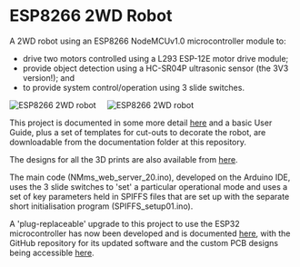 # ESP8266 2WD Robot
 A 2WD robot using an ESP8266 NodeMCUv1.0 microcontroller module to:
 - drive two motors controlled using a L293 ESP-12E motor drive module;
 - provide object detection using a HC-SR04P ultrasonic sensor (the 3V3 version!); and
 - to provide system control/operation using 3 slide switches.

 ![ESP8266 2WD robot](https://onlinedevices.org.uk/dl1209?display&x=253&y=250)  &nbsp; &nbsp;  ![ESP8266 2WD robot](https://onlinedevices.org.uk/dl1208?display&x=267&y=250)   

 This project is documented in some more detail [here](https://onlinedevices.org.uk/ESP8266_2WD_Robot) and a basic User Guide, plus a set of templates for cut-outs to decorate the robot, are downloadable from the documentation folder at this repository.
 
 The designs for all the 3D prints are also available from [here](https://www.prusaprinters.org/prints/67808-esp8266-2wd-robot-components).

 The main code (NMms_web_server_20.ino), developed on the Arduino IDE, uses the 3 slide switches to 'set' a particular operational mode and uses a set of key parameters held in SPIFFS files that are set up with the separate short initialisation program (SPIFFS_setup01.ino).

A 'plug-replaceable' upgrade to this project to use the ESP32 microcontroller has now been developed and is documented [here](https://onlinedevices.org.uk/ESP32_upgrade_to_ESP8266_2WD_Robot), with the GitHub repository for its updated software and the custom PCB designs being accessible [here](https://github.com/gbrickell/ESP32_upgrade_to_ESP8266_2WD_robot).
